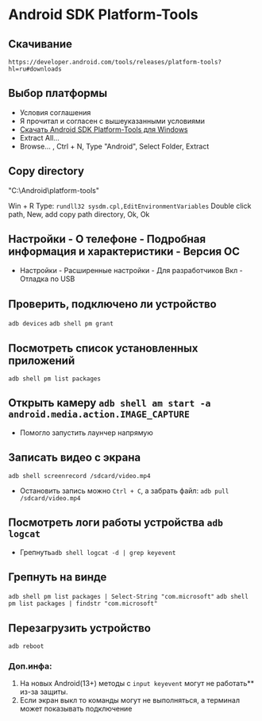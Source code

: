 # Android SDK Platform-Tools

## Скачивание
```https://developer.android.com/tools/releases/platform-tools?hl=ru#downloads```

## Выбор платформы
- Условия соглашения
- Я прочитал и согласен с вышеуказанными условиями
- [Скачать Android SDK Platform-Tools для Windows](https://dl.google.com/android/repository/platform-tools-latest-windows.zip?hl=ru)
- Extract All...
- Browse... , Ctrl + N, Type "Android", Select Folder, Extract

## Copy directory
"C:\Android\platform-tools"

Win + R
Type: ```rundll32 sysdm.cpl,EditEnvironmentVariables```
Double click path, New, add copy path directory, Ok, Ok

## Настройки - О телефоне - Подробная информация и характеристики - Версия ОС
- Настройки - Расширенные настройки - Для разработчиков
  Вкл - Отладка по USB
 
## Проверить, подключено ли устройство
```adb devices```
```adb shell pm grant```

## Посмотреть список установленных приложений
```adb shell pm list packages```

## Открыть камеру ```adb shell am start -a android.media.action.IMAGE_CAPTURE```
- Помогло запустить лаунчер напрямую

## Записать видео с экрана
```adb shell screenrecord /sdcard/video.mp4```
- Остановить запись можно `Ctrl + C`, а забрать файл:
```adb pull /sdcard/video.mp4```

## Посмотреть логи работы устройства ```adb logcat```
- Грепнуть```adb shell logcat -d | grep keyevent```

## Грепнуть на винде
```adb shell pm list packages | Select-String "com.microsoft"```
```adb shell pm list packages | findstr "com.microsoft"```


## Перезагрузить устройство
```adb reboot```


### Доп.инфа:
1. На новых Android(13+) методы с `input keyevent` могут не работать** из-за защиты.
2. Если экран выкл то команды могут не выполняться, а терминал может показывать подключение
